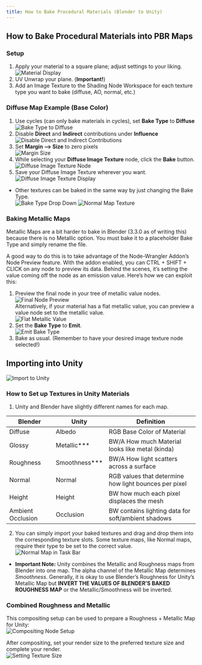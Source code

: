 ```yaml
---
title: How to Bake Procedural Materials (Blender to Unity)
---
```


## How to Bake Procedural Materials into PBR Maps

### Setup

1. Apply your material to a square plane; adjust settings to your liking.  
![Material Display](/images/blender/toolbox/material-display.png)
2. UV Unwrap your plane. (**Important!**)
3. Add an Image Texture to the Shading Node Workspace for each texture type you want to bake (diffuse, AO, normal, etc.)

### Diffuse Map Example (Base Color)

1. Use cycles (can only bake materials in cycles), set **Bake Type** to **Diffuse**  
![Bake Type to Diffuse](/images/blender/toolbox/bake-type-diffuse.png)
2. Disable **Direct** and **Indirect** contributions under **Influence**  
![Disable Direct and Indirect Contributions](/images/blender/toolbox/disable-direct-indirect-contr.png)
3. Set **Margin --> Size** to zero pixels  
![Margin Size](/images/blender/toolbox/margin-size.png)
4. While selecting your **Diffuse Image Texture** node, click the **Bake** button.  
![Diffuse Image Texture Node](/images/blender/toolbox/diffuse-image-texture-node.png)
5. Save your Diffuse Image Texture wherever you want.  
![Diffuse Image Texture Display](/images/blender/toolbox/diffuse-image-texture-display.png)

- Other textures can be baked in the same way by just changing the Bake Type.  
![Bake Type Drop Down](/images/blender/toolbox/bake-type-dropdown.png) ![Normal Map Texture](normal-map-texture.png)

### Baking Metallic Maps
Metallic Maps are a bit harder to bake in Blender (3.3.0 as of writing this) because there is no Metallic option. You must bake it to a placeholder Bake Type and simply rename the file.  

A good way to do this is to take advantage of the Node-Wrangler Addon’s Node Preview feature. With the addon enabled, you can CTRL + SHIFT + CLICK on any node to preview its data. Behind the scenes, it’s setting the value coming off the node as an emission value. Here’s how we can exploit this:  

1.	Preview the final node in your tree of metallic value nodes.  
![Final Node Preview](/images/blender/toolbox/final-node-preview.png)  
Alternatively, if your material has a flat metallic value, you can preview a value node set to the metallic value.  
![Flat Metallic Value](/images/blender/toolbox/flat-metallic-value.png)  
2. Set the **Bake Type** to **Emit**.  
![Emit Bake Type](/images/blender/toolbox/emit-bake-type.png)  
3. Bake as usual. (Remember to have your desired image texture node selected!)  

## Importing into Unity
![Import to Unity](/images/blender/toolbox/import-to-unity.png)

### How to Set up Textures in Unity Materials

1. Unity and Blender have slightly different names for each map.

| Blender      | Unity     | Definition |
|--------------|-----------|------------|
| Diffuse      | Albedo    | RGB Base Color of Material|
| Glossy       | Metallic***| BW/A How much Material looks like metal (kinda)|
|Roughness     | Smoothness***| BW/A How light scatters across a surface|
|Normal        | Normal| RGB values that determine how light bounces per pixel|
|Height        | Height | BW how much each pixel displaces the mesh|
|Ambient Occlusion| Occlusion| BW contains lighting data for soft/ambient shadows|  
2. You can simply import your baked textures and drag and drop them into the corresponding texture slots. Some texture maps, like Normal maps, require their type to be set to the correct value.  
![Normal Map in Task Bar](/images/blender/toolbox/normal-inspector.png)

- **Important Note:** Unity combines the Metallic and Roughness maps from Blender into one map. The alpha channel of the Metallic Map determines *Smoothness*. Generally, it is okay to use Blender’s Roughness for Unity’s Metallic Map but **INVERT THE VALUES OF BLENDER’S BAKED ROUGHNESS MAP** or the Metallic/Smoothness will be inverted.  

### Combined Roughness and Metallic

This compositing setup can be used to prepare a Roughness + Metallic Map for Unity:  
![Compositing Node Setup](/images/blender/toolbox/compositing-node-setup.png)  

After compositing, set your render size to the preferred texture size and complete your render.  
![Setting Texture Size](/images/blender/toolbox/setting-texture-size.png)
